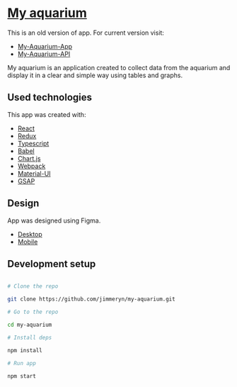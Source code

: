 # [My aquarium](https://jimmeryn.github.io/my-aquarium/)

This is an old version of app. For current version visit:

- [My-Aquarium-App](https://github.com/jimmeryn/my-aquarium-app)
- [My-Aquarium-API](https://github.com/jimmeryn/my-aquarium-api)

My aquarium is an application created to collect data from the aquarium and display it in a clear and simple way using tables and graphs.

## Used technologies

This app was created with:

- [React](https://reactjs.org/)
- [Redux](https://redux.js.org/)
- [Typescript](https://www.typescriptlang.org/)
- [Babel](https://babeljs.io/)
- [Chart.js](https://www.chartjs.org/)
- [Webpack](https://webpack.js.org/)
- [Material-UI](https://material-ui.com/)
- [GSAP](https://greensock.com/gsap/)

## Design

App was designed using Figma.

- [Desktop](https://www.figma.com/proto/MmxKQ4CFX38pcG0OFOUXRy/my-aquarium-ideas?node-id=7%3A3&scaling=scale-down)
- [Mobile](https://www.figma.com/proto/MmxKQ4CFX38pcG0OFOUXRy/my-aquarium-ideas?node-id=23%3A121&scaling=scale-down)

## Development setup

```sh

# Clone the repo

git clone https://github.com/jimmeryn/my-aquarium.git

# Go to the repo

cd my-aquarium

# Install deps

npm install

# Run app

npm start
```
